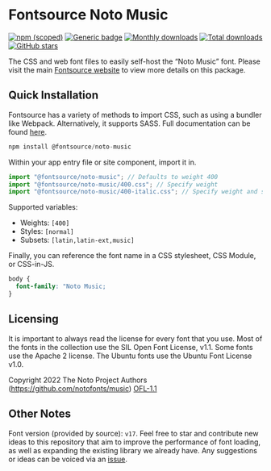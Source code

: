 # Fontsource Noto Music

[![npm (scoped)](https://img.shields.io/npm/v/@fontsource/noto-music?color=brightgreen)](https://www.npmjs.com/package/@fontsource/noto-music) [![Generic badge](https://img.shields.io/badge/fontsource-passing-brightgreen)](https://github.com/fontsource/fontsource) [![Monthly downloads](https://badgen.net/npm/dm/@fontsource/noto-music)](https://github.com/fontsource/fontsource) [![Total downloads](https://badgen.net/npm/dt/@fontsource/noto-music)](https://github.com/fontsource/fontsource) [![GitHub stars](https://img.shields.io/github/stars/fontsource/fontsource.svg?style=social&label=Star)](https://github.com/fontsource/fontsource/stargazers)

The CSS and web font files to easily self-host the “Noto Music” font. Please visit the main [Fontsource website](https://fontsource.org/fonts/noto-music) to view more details on this package.

## Quick Installation

Fontsource has a variety of methods to import CSS, such as using a bundler like Webpack. Alternatively, it supports SASS. Full documentation can be found [here](https://fontsource.org/docs/getting-started/introduction).

```javascript
npm install @fontsource/noto-music
```

Within your app entry file or site component, import it in.

```javascript
import "@fontsource/noto-music"; // Defaults to weight 400
import "@fontsource/noto-music/400.css"; // Specify weight
import "@fontsource/noto-music/400-italic.css"; // Specify weight and style

```

Supported variables:
- Weights: `[400]`
- Styles: `[normal]`
- Subsets: `[latin,latin-ext,music]`

Finally, you can reference the font name in a CSS stylesheet, CSS Module, or CSS-in-JS.

```css
body {
  font-family: "Noto Music;
}
```

## Licensing
It is important to always read the license for every font that you use.
Most of the fonts in the collection use the SIL Open Font License, v1.1. Some fonts use the Apache 2 license. The Ubuntu fonts use the Ubuntu Font License v1.0.

Copyright 2022 The Noto Project Authors (https://github.com/notofonts/music)
[OFL-1.1](http://scripts.sil.org/OFL)

## Other Notes
Font version (provided by source): `v17`.
Feel free to star and contribute new ideas to this repository that aim to improve the performance of font loading, as well as expanding the existing library we already have. Any suggestions or ideas can be voiced via an [issue](https://github.com/fontsource/fontsource/issues).